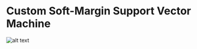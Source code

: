 # Custom Soft-Margin Support Vector Machine

![alt text](https://github.com/calvinwynne/SoftMargin_Support_Vector_Machine/blob/develop/dataset/images/report-01.png?raw=true)
